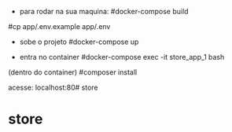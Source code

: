 
- para rodar na sua maquina:
#docker-compose build

#cp app/.env.example app/.env

- sobe o projeto
#docker-compose up

- entra no container
#docker-compose exec -it store_app_1 bash

(dentro do container)
#composer install

acesse: localhost:80# store
# store
